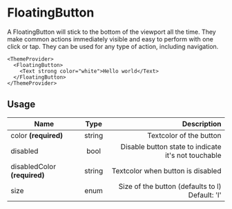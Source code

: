 <!-- 
This is an auto-generated markdown. 
You can change it in "src/molecules/FloatingButton.jsx" and run build:docs to update this file.
-->
# FloatingButton
A FloatingButton will stick to the bottom of the viewport all the time.
They make common actions immediately visible and easy to perform with one
click or tap. They can be used for any type of action, including navigation.


```example
<ThemeProvider>
  <FloatingButton>
    <Text strong color="white">Hello world</Text>
  </FloatingButton>
</ThemeProvider>
```
## Usage
| Name        | Type           | Description  |
| ----------- |:--------------:| ------------:|
|color **(required)**|string|Textcolor of the button
|disabled|bool|Disable button state to indicate it's not touchable
|disabledColor **(required)**|string|Textcolor when button is disabled
|size|enum|Size of the button (defaults to l)<br>Default: 'l'
